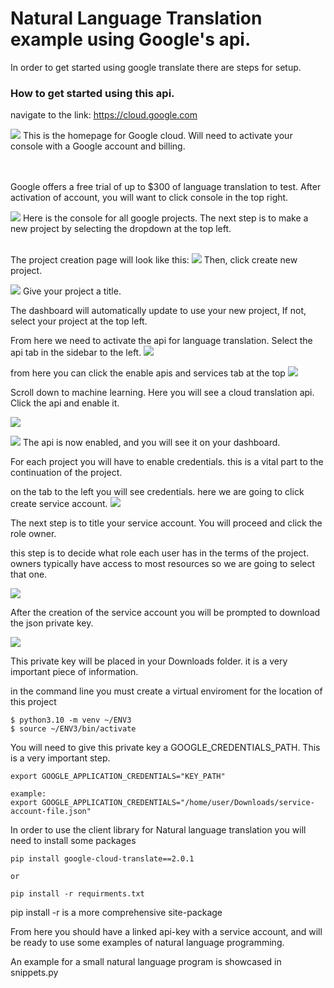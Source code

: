 # Natural Language Translation example using Google's api.
In order to get started using google translate there are steps for setup.


### How to get started using this api.

navigate to the link: <https://cloud.google.com>

![](images/g1.png)
This is the homepage for Google cloud. Will need to activate your console with a Google account and billing.

<br  />
<br  />
Google offers a free trial of up to $300 of language translation to test. After activation of account, you will want to click console in the top right.

![](images/g2.png)
Here is the console for all google projects.
The next step is to make a new project by selecting the dropdown at the top left.
<br  />
<br  />

The project creation page will look like this:
![](images/g3.png)
Then, click create new project.

![](images/g4.png)
Give your project a title.

The dashboard will automatically update to use your new project,
If not, select your project at the top left.

From here we need to activate the api for language translation.
Select the api tab in the sidebar to the left.
![](images/g5.png)
<br  />


from here you can click the enable apis and services tab at the top
![](images/g6.png)


Scroll down to machine learning. Here you will see a cloud translation api.
Click the api and enable it.

![](images/g7.png)


![](images/g8.png)
The api is now enabled, and you will see it on your dashboard.

For each project you will have to enable credentials. this is a vital part to the continuation of the project.

on the tab to the left you will see credentials. here we are going to click create service account.
![](images/g9.png)

The next step is to title your service account.
You will proceed and click the role owner. 

this step is to decide what role each user has in the terms of the project. owners typically have access to most resources so we are going to select that one.


![](images/g10.png)

After the creation of the service account you will be prompted to download the json private key.


![](images/g11.png)

This private key will be placed in your Downloads folder. it is a very important piece of information.

in the command line
you must create a virtual enviroment for the location of this project
```commandline
$ python3.10 -m venv ~/ENV3
$ source ~/ENV3/bin/activate
```
You will need to give this private key a GOOGLE_CREDENTIALS_PATH. This is a very important step.
```
export GOOGLE_APPLICATION_CREDENTIALS="KEY_PATH"

example:
export GOOGLE_APPLICATION_CREDENTIALS="/home/user/Downloads/service-account-file.json"

```
In order to use the client library for Natural language translation you will need to install some packages

```
pip install google-cloud-translate==2.0.1

or

pip install -r requirments.txt
```
pip install -r is a more comprehensive site-package 

From here you should have a linked api-key with a service account, and will be ready to use some examples of natural language programming.


An example for a small natural language program is showcased in snippets.py




